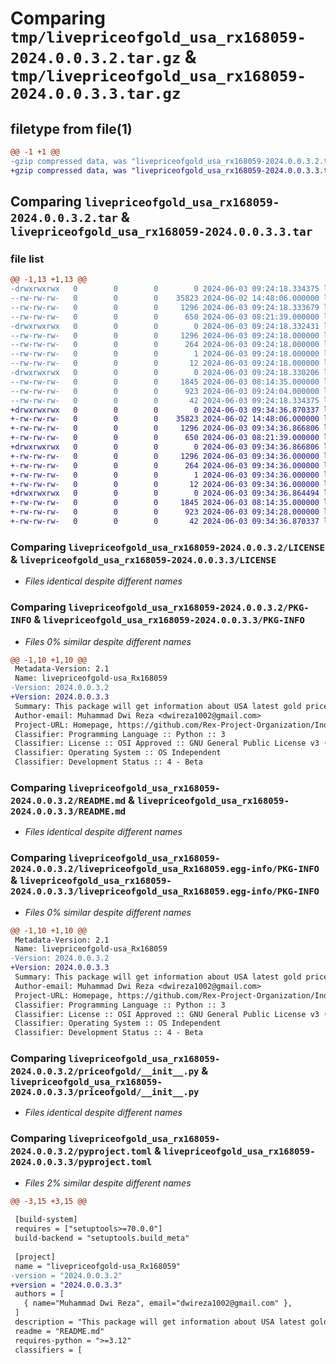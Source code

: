 # Comparing `tmp/livepriceofgold_usa_rx168059-2024.0.0.3.2.tar.gz` & `tmp/livepriceofgold_usa_rx168059-2024.0.0.3.3.tar.gz`

## filetype from file(1)

```diff
@@ -1 +1 @@
-gzip compressed data, was "livepriceofgold_usa_rx168059-2024.0.0.3.2.tar", last modified: Mon Jun  3 09:24:18 2024, max compression
+gzip compressed data, was "livepriceofgold_usa_rx168059-2024.0.0.3.3.tar", last modified: Mon Jun  3 09:34:36 2024, max compression
```

## Comparing `livepriceofgold_usa_rx168059-2024.0.0.3.2.tar` & `livepriceofgold_usa_rx168059-2024.0.0.3.3.tar`

### file list

```diff
@@ -1,13 +1,13 @@
-drwxrwxrwx   0        0        0        0 2024-06-03 09:24:18.334375 livepriceofgold_usa_rx168059-2024.0.0.3.2/
--rw-rw-rw-   0        0        0    35823 2024-06-02 14:48:06.000000 livepriceofgold_usa_rx168059-2024.0.0.3.2/LICENSE
--rw-rw-rw-   0        0        0     1296 2024-06-03 09:24:18.333679 livepriceofgold_usa_rx168059-2024.0.0.3.2/PKG-INFO
--rw-rw-rw-   0        0        0      650 2024-06-03 08:21:39.000000 livepriceofgold_usa_rx168059-2024.0.0.3.2/README.md
-drwxrwxrwx   0        0        0        0 2024-06-03 09:24:18.332431 livepriceofgold_usa_rx168059-2024.0.0.3.2/livepriceofgold_usa_Rx168059.egg-info/
--rw-rw-rw-   0        0        0     1296 2024-06-03 09:24:18.000000 livepriceofgold_usa_rx168059-2024.0.0.3.2/livepriceofgold_usa_Rx168059.egg-info/PKG-INFO
--rw-rw-rw-   0        0        0      264 2024-06-03 09:24:18.000000 livepriceofgold_usa_rx168059-2024.0.0.3.2/livepriceofgold_usa_Rx168059.egg-info/SOURCES.txt
--rw-rw-rw-   0        0        0        1 2024-06-03 09:24:18.000000 livepriceofgold_usa_rx168059-2024.0.0.3.2/livepriceofgold_usa_Rx168059.egg-info/dependency_links.txt
--rw-rw-rw-   0        0        0       12 2024-06-03 09:24:18.000000 livepriceofgold_usa_rx168059-2024.0.0.3.2/livepriceofgold_usa_Rx168059.egg-info/top_level.txt
-drwxrwxrwx   0        0        0        0 2024-06-03 09:24:18.330206 livepriceofgold_usa_rx168059-2024.0.0.3.2/priceofgold/
--rw-rw-rw-   0        0        0     1845 2024-06-03 08:14:35.000000 livepriceofgold_usa_rx168059-2024.0.0.3.2/priceofgold/__init__.py
--rw-rw-rw-   0        0        0      923 2024-06-03 09:24:04.000000 livepriceofgold_usa_rx168059-2024.0.0.3.2/pyproject.toml
--rw-rw-rw-   0        0        0       42 2024-06-03 09:24:18.334375 livepriceofgold_usa_rx168059-2024.0.0.3.2/setup.cfg
+drwxrwxrwx   0        0        0        0 2024-06-03 09:34:36.870337 livepriceofgold_usa_rx168059-2024.0.0.3.3/
+-rw-rw-rw-   0        0        0    35823 2024-06-02 14:48:06.000000 livepriceofgold_usa_rx168059-2024.0.0.3.3/LICENSE
+-rw-rw-rw-   0        0        0     1296 2024-06-03 09:34:36.866806 livepriceofgold_usa_rx168059-2024.0.0.3.3/PKG-INFO
+-rw-rw-rw-   0        0        0      650 2024-06-03 08:21:39.000000 livepriceofgold_usa_rx168059-2024.0.0.3.3/README.md
+drwxrwxrwx   0        0        0        0 2024-06-03 09:34:36.866806 livepriceofgold_usa_rx168059-2024.0.0.3.3/livepriceofgold_usa_Rx168059.egg-info/
+-rw-rw-rw-   0        0        0     1296 2024-06-03 09:34:36.000000 livepriceofgold_usa_rx168059-2024.0.0.3.3/livepriceofgold_usa_Rx168059.egg-info/PKG-INFO
+-rw-rw-rw-   0        0        0      264 2024-06-03 09:34:36.000000 livepriceofgold_usa_rx168059-2024.0.0.3.3/livepriceofgold_usa_Rx168059.egg-info/SOURCES.txt
+-rw-rw-rw-   0        0        0        1 2024-06-03 09:34:36.000000 livepriceofgold_usa_rx168059-2024.0.0.3.3/livepriceofgold_usa_Rx168059.egg-info/dependency_links.txt
+-rw-rw-rw-   0        0        0       12 2024-06-03 09:34:36.000000 livepriceofgold_usa_rx168059-2024.0.0.3.3/livepriceofgold_usa_Rx168059.egg-info/top_level.txt
+drwxrwxrwx   0        0        0        0 2024-06-03 09:34:36.864494 livepriceofgold_usa_rx168059-2024.0.0.3.3/priceofgold/
+-rw-rw-rw-   0        0        0     1845 2024-06-03 08:14:35.000000 livepriceofgold_usa_rx168059-2024.0.0.3.3/priceofgold/__init__.py
+-rw-rw-rw-   0        0        0      923 2024-06-03 09:34:28.000000 livepriceofgold_usa_rx168059-2024.0.0.3.3/pyproject.toml
+-rw-rw-rw-   0        0        0       42 2024-06-03 09:34:36.870337 livepriceofgold_usa_rx168059-2024.0.0.3.3/setup.cfg
```

### Comparing `livepriceofgold_usa_rx168059-2024.0.0.3.2/LICENSE` & `livepriceofgold_usa_rx168059-2024.0.0.3.3/LICENSE`

 * *Files identical despite different names*

### Comparing `livepriceofgold_usa_rx168059-2024.0.0.3.2/PKG-INFO` & `livepriceofgold_usa_rx168059-2024.0.0.3.3/PKG-INFO`

 * *Files 0% similar despite different names*

```diff
@@ -1,10 +1,10 @@
 Metadata-Version: 2.1
 Name: livepriceofgold-usa_Rx168059
-Version: 2024.0.0.3.2
+Version: 2024.0.0.3.3
 Summary: This package will get information about USA latest gold price from livepriceofgold website
 Author-email: Muhammad Dwi Reza <dwireza1002@gmail.com>
 Project-URL: Homepage, https://github.com/Rex-Project-Organization/IndonesiaLatestEarthQuake
 Classifier: Programming Language :: Python :: 3
 Classifier: License :: OSI Approved :: GNU General Public License v3 (GPLv3)
 Classifier: Operating System :: OS Independent
 Classifier: Development Status :: 4 - Beta
```

### Comparing `livepriceofgold_usa_rx168059-2024.0.0.3.2/README.md` & `livepriceofgold_usa_rx168059-2024.0.0.3.3/README.md`

 * *Files identical despite different names*

### Comparing `livepriceofgold_usa_rx168059-2024.0.0.3.2/livepriceofgold_usa_Rx168059.egg-info/PKG-INFO` & `livepriceofgold_usa_rx168059-2024.0.0.3.3/livepriceofgold_usa_Rx168059.egg-info/PKG-INFO`

 * *Files 0% similar despite different names*

```diff
@@ -1,10 +1,10 @@
 Metadata-Version: 2.1
 Name: livepriceofgold-usa_Rx168059
-Version: 2024.0.0.3.2
+Version: 2024.0.0.3.3
 Summary: This package will get information about USA latest gold price from livepriceofgold website
 Author-email: Muhammad Dwi Reza <dwireza1002@gmail.com>
 Project-URL: Homepage, https://github.com/Rex-Project-Organization/IndonesiaLatestEarthQuake
 Classifier: Programming Language :: Python :: 3
 Classifier: License :: OSI Approved :: GNU General Public License v3 (GPLv3)
 Classifier: Operating System :: OS Independent
 Classifier: Development Status :: 4 - Beta
```

### Comparing `livepriceofgold_usa_rx168059-2024.0.0.3.2/priceofgold/__init__.py` & `livepriceofgold_usa_rx168059-2024.0.0.3.3/priceofgold/__init__.py`

 * *Files identical despite different names*

### Comparing `livepriceofgold_usa_rx168059-2024.0.0.3.2/pyproject.toml` & `livepriceofgold_usa_rx168059-2024.0.0.3.3/pyproject.toml`

 * *Files 2% similar despite different names*

```diff
@@ -3,15 +3,15 @@
 
 [build-system]
 requires = ["setuptools>=70.0.0"]
 build-backend = "setuptools.build_meta"
 
 [project]
 name = "livepriceofgold-usa_Rx168059"
-version = "2024.0.0.3.2"
+version = "2024.0.0.3.3"
 authors = [
   { name="Muhammad Dwi Reza", email="dwireza1002@gmail.com" },
 ]
 description = "This package will get information about USA latest gold price from livepriceofgold website"
 readme = "README.md"
 requires-python = ">=3.12"
 classifiers = [
```

